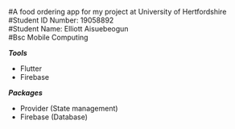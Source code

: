 #A food ordering app for my project at University of Hertfordshire <br/>
#Student ID Number: 19058892 <br/>
#Student Name: Elliott Aisuebeogun <br/>
#Bsc Mobile Computing

***Tools*** <br/>
- Flutter
- Firebase

***Packages*** <br/>
- Provider (State management)
- Firebase (Database)


